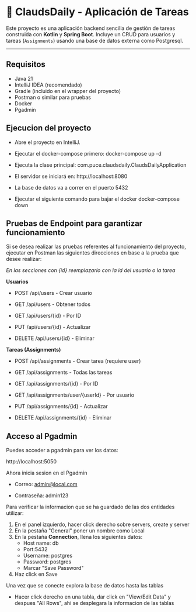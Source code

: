 # 📝 ClaudsDaily - Aplicación de Tareas

Este proyecto es una aplicación backend sencilla de gestión de tareas construida con **Kotlin** y **Spring Boot**. Incluye un CRUD para usuarios y tareas (`Assignments`) usando una base de datos externa como Postgresql.

---

## Requisitos

- Java 21
- IntelliJ IDEA (recomendado)
- Gradle (incluido en el wrapper del proyecto)
- Postman o similar para pruebas
- Docker
- Pgadmin

## Ejecucion del proyecto

- Abre el proyecto en IntelliJ.

- Ejecutar el docker-compose primero:
docker-compose up -d

- Ejecuta la clase principal:
com.puce.claudsdaily.ClaudsDailyApplication

- El servidor se iniciará en:
http://localhost:8080

- La base de datos va a correr en el puerto 5432

- Ejecutar el siguiente comando para bajar el docker
docker-compose down

## Pruebas de Endpoint para garantizar funcionamiento 

Si se desea realizar las pruebas referentes al funcionamiento del proyecto, ejecutar en Postman las siguientes direcciones en base a la prueba que desee realizar:

*En las secciones con {id} reemplazarlo con la id del usuario o la  tarea*

**Usuarios**

- POST /api/users - Crear usuario

- GET /api/users - Obtener todos

- GET /api/users/{id} - Por ID

- PUT /api/users/{id} - Actualizar

- DELETE /api/users/{id} - Eliminar



**Tareas (Assignments)**

- POST /api/assignments - Crear tarea (requiere user)

- GET /api/assignments - Todas las tareas

- GET /api/assignments/{id} - Por ID

- GET /api/assignments/user/{userId} - Por usuario

- PUT /api/assignments/{id} - Actualizar

- DELETE /api/assignments/{id} - Eliminar


## Acceso al Pgadmin

Puedes acceder a pgadmin para ver los datos:

http://localhost:5050

Ahora inicia sesion en el Pgadmin

- Correo: admin@local.com

- Contraseña: admin123
  
Para verificar la informacion que se ha guardado de las dos entidades utilizar:

1. En el panel izquierdo, hacer click derecho sobre servers, create y server
2. En la pestaña "General" poner un nombre como Local
3. En la pestaña **Connection**, llena los siguientes datos:
   - Host name: db
   - Port:5432
   - Username: postgres
   - Password: postgres
   - Marcar "Save Password"
4. Haz click en Save

Una vez que se conecte explora la base de datos hasta las tablas 

- Hacer click derecho en una tabla, dar click en "View/Edit Data" y despues "All Rows", ahi se desplegara la informacion de las tablas
